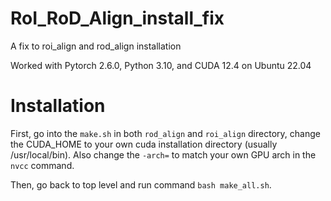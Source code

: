 # RoI_RoD_Align_install_fix
A fix to roi_align and rod_align installation

Worked with Pytorch 2.6.0, Python 3.10, and CUDA 12.4 on Ubuntu 22.04

# Installation

First, go into the ```make.sh``` in both ```rod_align``` and ```roi_align``` directory, change the CUDA_HOME to your own cuda installation directory (usually /usr/local/bin). Also change the ```-arch=``` to match your own GPU arch in the ```nvcc``` command.

Then, go back to top level and run command ```bash make_all.sh```.
